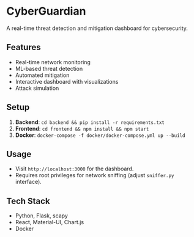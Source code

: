 # CyberGuardian
A real-time threat detection and mitigation dashboard for cybersecurity.

## Features
- Real-time network monitoring
- ML-based threat detection
- Automated mitigation
- Interactive dashboard with visualizations
- Attack simulation

## Setup
1. **Backend**: `cd backend && pip install -r requirements.txt`
2. **Frontend**: `cd frontend && npm install && npm start`
3. **Docker**: `docker-compose -f docker/docker-compose.yml up --build`

## Usage
- Visit `http://localhost:3000` for the dashboard.
- Requires root privileges for network sniffing (adjust `sniffer.py` interface).

## Tech Stack
- Python, Flask, scapy
- React, Material-UI, Chart.js
- Docker